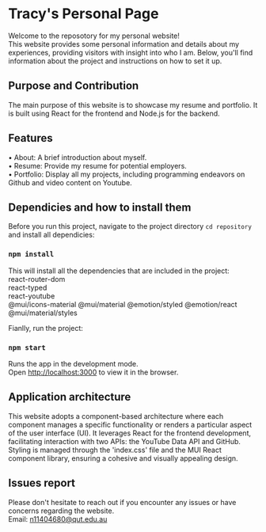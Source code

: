 # Tracy's Personal Page

Welcome to the reposotory for my personal website! \
This website provides some personal information and details about my experiences, providing visitors with insight into who I am. Below, you'll find information about the project and instructions on how to set it up.

## Purpose and Contribution

The main purpose of this website is to showcase my resume and portfolio. It is built using React for the frontend and Node.js for the backend.

## Features

• About: A brief introduction about myself. \
• Resume: Provide my resume for potential employers. \
• Portfolio: Display all my projects, including programming endeavors on Github and video content on Youtube.

## Dependicies and how to install them

Before you run this project, navigate to the project directory `cd repository` and install all dependicies:

### `npm install`

This will install all the dependencies that are included in the project: \
react-router-dom \
react-typed \
react-youtube \
@mui/icons-material @mui/material @emotion/styled @emotion/react @mui/material/styles 


Fianlly, run the project:

### `npm start`

Runs the app in the development mode.\
Open [http://localhost:3000](http://localhost:3000) to view it in the browser.


## Application architecture

This website adopts a component-based architecture where each component manages a specific functionality or renders a particular aspect of the user interface (UI). It leverages React for the frontend development, facilitating interaction with two APIs: the YouTube Data API and GitHub. Styling is managed through the 'index.css' file and the MUI React component library, ensuring a cohesive and visually appealing design.

## Issues report

Please don't hesitate to reach out if you encounter any issues or have concerns regarding the website. \
Email: n11404680@qut.edu.au
